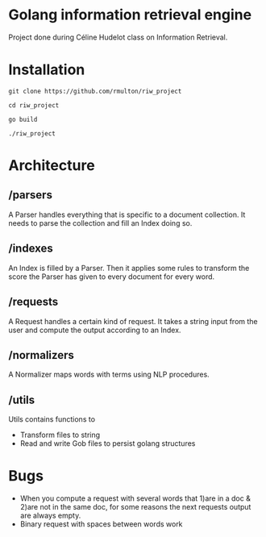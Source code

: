 # Golang information retrieval engine
Project done during Céline Hudelot class on Information Retrieval.

# Installation
```git clone https://github.com/rmulton/riw_project```

```cd riw_project```

```go build```

```./riw_project```

# Architecture
## /parsers
A Parser handles everything that is specific to a document collection. It needs to parse the collection and fill an Index doing so.
## /indexes
An Index is filled by a Parser. Then it applies some rules to transform the score the Parser has given to every document for every word.
## /requests
A Request handles a certain kind of request. It takes a string input from the user and compute the output according to an Index.
## /normalizers
A Normalizer maps words with terms using NLP procedures.
## /utils
Utils contains functions to
- Transform files to string
- Read and write Gob files to persist golang structures

# Bugs
- When you compute a request with several words that 1)are in a doc & 2)are not in the same doc, for some reasons the next requests output are always empty. 
- Binary request with spaces between words work